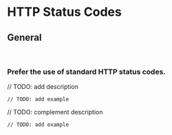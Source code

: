 # HTTP Status Codes


## General
<br>


### Prefer the use of standard HTTP status codes.

// TODO: add description

```http
// TODO: add example
```

// TODO: complement description

```http
// TODO: add example
```

<br><br>


